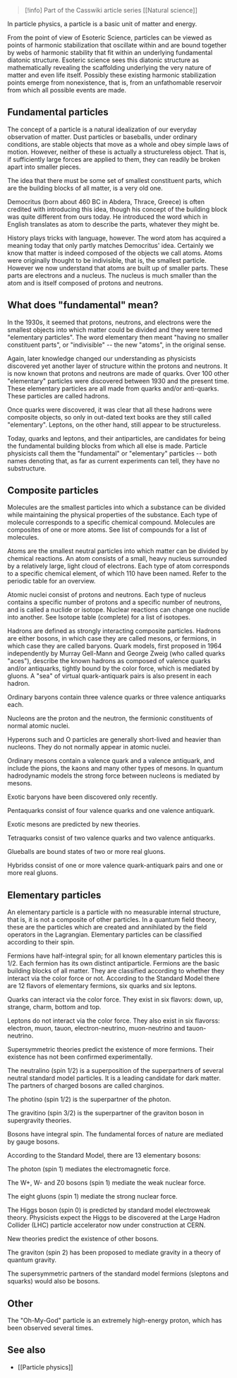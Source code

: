 
> [!info] Part of the Casswiki article series [[Natural science]]

In particle physics, a particle is a basic unit of matter and energy.

From the point of view of Esoteric Science, particles can be viewed as points of harmonic stabilization that oscillate within and are bound together by webs of harmonic stability that fit within an underlying fundamental diatonic structure. Esoteric science sees this diatonic structure as mathematically revealing the scaffolding underlying the very nature of matter and even life itself. Possibly these existing harmonic stabilization points emerge from nonexistence, that is, from an unfathomable reservoir from which all possible events are made.

Fundamental particles
---------------------

The concept of a particle is a natural idealization of our everyday observation of matter. Dust particles or baseballs, under ordinary conditions, are stable objects that move as a whole and obey simple laws of motion. However, neither of these is actually a structureless object. That is, if sufficiently large forces are applied to them, they can readily be broken apart into smaller pieces.

The idea that there must be some set of smallest constituent parts, which are the building blocks of all matter, is a very old one.

Democritus (born about 460 BC in Abdera, Thrace, Greece) is often credited with introducing this idea, though his concept of the building block was quite different from ours today. He introduced the word which in English translates as atom to describe the parts, whatever they might be.

History plays tricks with language, however. The word atom has acquired a meaning today that only partly matches Democritus' idea. Certainly we know that matter is indeed composed of the objects we call atoms. Atoms were originally thought to be indivisible, that is, the smallest particle. However we now understand that atoms are built up of smaller parts. These parts are electrons and a nucleus. The nucleus is much smaller than the atom and is itself composed of protons and neutrons.

What does "fundamental" mean?
-----------------------------

In the 1930s, it seemed that protons, neutrons, and electrons were the smallest objects into which matter could be divided and they were termed "elementary particles". The word elementary then meant "having no smaller constituent parts", or "indivisible" -- the new "atoms", in the original sense.

Again, later knowledge changed our understanding as physicists discovered yet another layer of structure within the protons and neutrons. It is now known that protons and neutrons are made of quarks. Over 100 other "elementary" particles were discovered between 1930 and the present time. These elementary particles are all made from quarks and/or anti-quarks. These particles are called hadrons.

Once quarks were discovered, it was clear that all these hadrons were composite objects, so only in out-dated text books are they still called "elementary". Leptons, on the other hand, still appear to be structureless.

Today, quarks and leptons, and their antiparticles, are candidates for being the fundamental building blocks from which all else is made. Particle physicists call them the "fundamental" or "elementary" particles -- both names denoting that, as far as current experiments can tell, they have no substructure.

Composite particles
-------------------

Molecules are the smallest particles into which a substance can be divided while maintaining the physical properties of the substance. Each type of molecule corresponds to a specific chemical compound. Molecules are composites of one or more atoms. See list of compounds for a list of molecules.

Atoms are the smallest neutral particles into which matter can be divided by chemical reactions. An atom consists of a small, heavy nucleus surrounded by a relatively large, light cloud of electrons. Each type of atom corresponds to a specific chemical element, of which 110 have been named. Refer to the periodic table for an overview.

Atomic nuclei consist of protons and neutrons. Each type of nucleus contains a specific number of protons and a specific number of neutrons, and is called a nuclide or isotope. Nuclear reactions can change one nuclide into another. See Isotope table (complete) for a list of isotopes.

Hadrons are defined as strongly interacting composite particles. Hadrons are either bosons, in which case they are called mesons, or fermions, in which case they are called baryons. Quark models, first proposed in 1964 independently by Murray Gell-Mann and George Zweig (who called quarks "aces"), describe the known hadrons as composed of valence quarks and/or antiquarks, tightly bound by the color force, which is mediated by gluons. A "sea" of virtual quark-antiquark pairs is also present in each hadron.

Ordinary baryons contain three valence quarks or three valence antiquarks each.

Nucleons are the proton and the neutron, the fermionic constituents of normal atomic nuclei.

Hyperons such and O particles are generally short-lived and heavier than nucleons. They do not normally appear in atomic nuclei.

Ordinary mesons contain a valence quark and a valence antiquark, and include the pions, the kaons and many other types of mesons. In quantum hadrodynamic models the strong force between nucleons is mediated by mesons.

Exotic baryons have been discovered only recently.

Pentaquarks consist of four valence quarks and one valence antiquark.

Exotic mesons are predicted by new theories.

Tetraquarks consist of two valence quarks and two valence antiquarks.

Glueballs are bound states of two or more real gluons.

Hybridss consist of one or more valence quark-antiquark pairs and one or more real gluons.

Elementary particles
--------------------

An elementary particle is a particle with no measurable internal structure, that is, it is not a composite of other particles. In a quantum field theory, these are the particles which are created and annihilated by the field operators in the Lagrangian. Elementary particles can be classified according to their spin.

Fermions have half-integral spin; for all known elementary particles this is 1/2. Each fermion has its own distinct antiparticle. Fermions are the basic building blocks of all matter. They are classified according to whether they interact via the color force or not. According to the Standard Model there are 12 flavors of elementary fermions, six quarks and six leptons.

Quarks can interact via the color force. They exist in six flavors: down, up, strange, charm, bottom and top.

Leptons do not interact via the color force. They also exist in six flavorss: electron, muon, tauon, electron-neutrino, muon-neutrino and tauon-neutrino.

Supersymmetric theories predict the existence of more fermions. Their existence has not been confirmed experimentally.

The neutralino (spin 1/2) is a superposition of the superpartners of several neutral standard model particles. It is a leading candidate for dark matter. The partners of charged bosons are called charginos.

The photino (spin 1/2) is the superpartner of the photon.

The gravitino (spin 3/2) is the superpartner of the graviton boson in supergravity theories.

Bosons have integral spin. The fundamental forces of nature are mediated by gauge bosons.

According to the Standard Model, there are 13 elementary bosons:

The photon (spin 1) mediates the electromagnetic force.

The W+, W- and Z0 bosons (spin 1) mediate the weak nuclear force.

The eight gluons (spin 1) mediate the strong nuclear force.

The Higgs boson (spin 0) is predicted by standard model electroweak theory. Physicists expect the Higgs to be discovered at the Large Hadron Collider (LHC) particle accelerator now under construction at CERN.

New theories predict the existence of other bosons.

The graviton (spin 2) has been proposed to mediate gravity in a theory of quantum gravity.

The supersymmetric partners of the standard model fermions (sleptons and squarks) would also be bosons.

Other
-----

The "Oh-My-God" particle is an extremely high-energy proton, which has been observed several times.

See also
--------

*   [[Particle physics]]